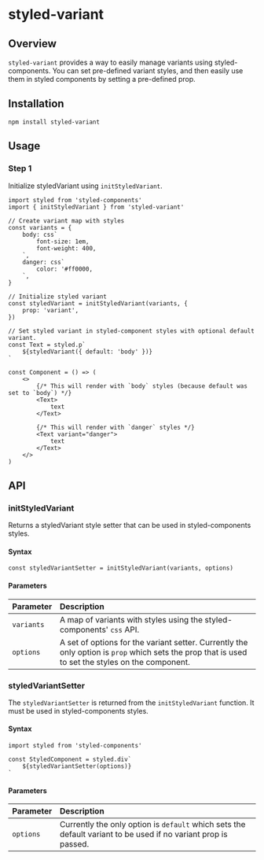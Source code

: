# styled-variant

## Overview
`styled-variant` provides a way to easily manage variants using styled-components. You can set
pre-defined variant styles, and then easily use them in styled components by setting a pre-defined
prop.

## Installation
`npm install styled-variant`

## Usage
### Step 1
Initialize styledVariant using `initStyledVariant`.
```
import styled from 'styled-components'
import { initStyledVariant } from 'styled-variant'

// Create variant map with styles
const variants = {
	body: css`
		font-size: 1em,
		font-weight: 400,
	`,
	danger: css`
		color: '#ff0000,
	`,
}

// Initialize styled variant
const styledVariant = initStyledVariant(variants, {
	prop: 'variant',
})

// Set styled variant in styled-component styles with optional default variant.
const Text = styled.p`
	${styledVariant({ default: 'body' })}
`

const Component = () => (
	<>
		{/* This will render with `body` styles (because default was set to `body`) */}
		<Text>
			text
		</Text>

		{/* This will render with `danger` styles */}
		<Text variant="danger">
			text
		</Text>
	</>
)
```

## API

### initStyledVariant
Returns a styledVariant style setter that can be used in styled-components styles.

#### Syntax
`const styledVariantSetter = initStyledVariant(variants, options)`

#### Parameters
| Parameter  | Description                                                                                                                                       |
|:-----------|:--------------------------------------------------------------------------------------------------------------------------------------------------|
| `variants` | A map of variants with styles using the styled-components' `css` API.                                                                             |
| `options`  | A set of options for the variant setter. Currently the only option is `prop` which sets the prop that is used to set the styles on the component. |

### styledVariantSetter
The `styledVariantSetter` is returned from the `initStyledVariant` function. It must be used in styled-components styles.

#### Syntax
```
import styled from 'styled-components'

const StyledComponent = styled.div`
	${styledVariantSetter(options)}
`
```

#### Parameters
| Parameter  | Description                                                                                                    |
|:-----------|:---------------------------------------------------------------------------------------------------------------|
| `options`  | Currently the only option is `default` which sets the default variant to be used if no variant prop is passed. |
